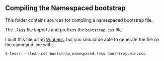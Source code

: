 ## Compiling the Namespaced bootstrap

 This folder contains sources for compiling a namespaced bootstrap file.

 The `.less` file imports and prefixes the `bootstrap.css` file.

 I built this file using [WinLess](http://winless.org/), but you should be able to generate the file on the command line with:

 ```
 $ lessc --clean-css bootstrap_namespaced.less bootstrap.min.css
 ```
